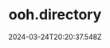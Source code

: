 ---
title: ooh.directory
url: https://ooh.directory
date: "2024-03-24T20:20:37.548Z"
collection:
  - Curation
type: Collections
kind: website
---